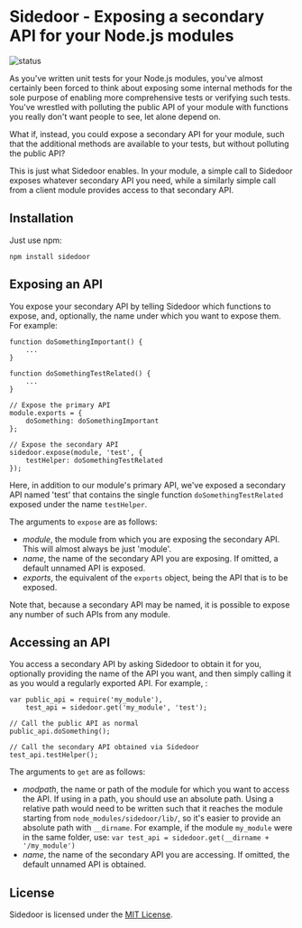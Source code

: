 # Sidedoor - Exposing a secondary API for your Node.js modules

![status](https://img.shields.io/badge/status-archive-red)

As you've written unit tests for your Node.js modules, you've almost certainly
been forced to think about exposing some internal methods for the sole purpose
of enabling more comprehensive tests or verifying such tests. You've wrestled
with polluting the public API of your module with functions you really don't
want people to see, let alone depend on.

What if, instead, you could expose a secondary API for your module, such that
the additional methods are available to your tests, but without polluting the
public API?

This is just what Sidedoor enables. In your module, a simple call to Sidedoor
exposes whatever secondary API you need, while a similarly simple call from a
client module provides access to that secondary API.

## Installation

Just use npm:

    npm install sidedoor

## Exposing an API

You expose your secondary API by telling Sidedoor which functions to expose,
and, optionally, the name under which you want to expose them. For example:

    function doSomethingImportant() {
        ...
    }

    function doSomethingTestRelated() {
        ...
    }

    // Expose the primary API
    module.exports = {
        doSomething: doSomethingImportant
    };

    // Expose the secondary API
    sidedoor.expose(module, 'test', {
        testHelper: doSomethingTestRelated
    });

Here, in addition to our module's primary API, we've exposed a secondary API
named 'test' that contains the single function `doSomethingTestRelated` exposed
under the name `testHelper`.

The arguments to `expose` are as follows:

* _module_, the module from which you are exposing the secondary API. This will
almost always be just 'module'.
* _name_, the name of the secondary API you are exposing. If omitted, a default
unnamed API is exposed.
* _exports_, the equivalent of the `exports` object, being the API that is to
be exposed.

Note that, because a secondary API may be named, it is possible to expose any
number of such APIs from any module.

## Accessing an API

You access a secondary API by asking Sidedoor to obtain it for you, optionally
providing the name of the API you want, and then simply calling it as you would
a regularly exported API. For example, :

    var public_api = require('my_module'),
        test_api = sidedoor.get('my_module', 'test');

    // Call the public API as normal
    public_api.doSomething();

    // Call the secondary API obtained via Sidedoor
    test_api.testHelper();

The arguments to `get` are as follows:

* _modpath_, the name or path of the module for which you want to access the API. If using in a path, you should use an absolute path. Using a relative path would need to be written such that it reaches the module starting from `node_modules/sidedoor/lib/`, so it's easier to provide an absolute path with `__dirname`. For example, if the module `my_module` were in the same folder, use: `var test_api = sidedoor.get(__dirname + '/my_module')`
* _name_, the name of the secondary API you are accessing. If omitted, the default
unnamed API is obtained.

## License

Sidedoor is licensed under the [MIT License](http://github.com/mfncooper/sidedoor/raw/master/LICENSE).
